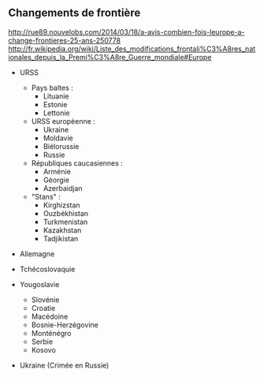 Changements de frontière
----------------------------

http://rue89.nouvelobs.com/2014/03/18/a-avis-combien-fois-leurope-a-change-frontieres-25-ans-250778
http://fr.wikipedia.org/wiki/Liste_des_modifications_frontali%C3%A8res_nationales_depuis_la_Premi%C3%A8re_Guerre_mondiale#Europe


- URSS
  - Pays baltes :
    - Lituanie
    - Estonie
    - Lettonie
  - URSS européenne :
    - Ukraine
    - Moldavie
    - Biélorussie
    - Russie  
  - Républiques caucasiennes :
    - Arménie
    - Géorgie
    - Azerbaidjan
  - "Stans" :
    - Kirghizstan
    - Ouzbékhistan
    - Turkmenistan
    - Kazakhstan
    - Tadjikistan


- Allemagne
- Tchécoslovaquie
- Yougoslavie
  - Slovénie
  - Croatie
  - Macédoine
  - Bosnie-Herzégovine
  - Monténégro
  - Serbie
  - Kosovo

- Ukraine (Crimée en Russie)
